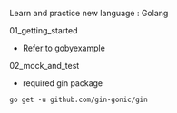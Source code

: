 Learn and practice new language : Golang

01_getting_started
- [Refer to gobyexample](https://gobyexample.com/)

02_mock_and_test
- required gin package
```
go get -u github.com/gin-gonic/gin
```